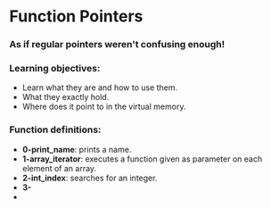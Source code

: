 <h1>Function Pointers</h1>
<h3>As if regular pointers weren't confusing enough!</h3>

<h3>Learning objectives:</h3>

- Learn what they are and how to use them.
- What they exactly hold.
- Where does it point to in the virtual memory.

<h3>Function definitions:</h3>

- **0-print_name**: prints a name.
- **1-array_iterator**: executes a function given as parameter on each element of an array.
- **2-int_index**: searches for an integer.
- **3-**
-
